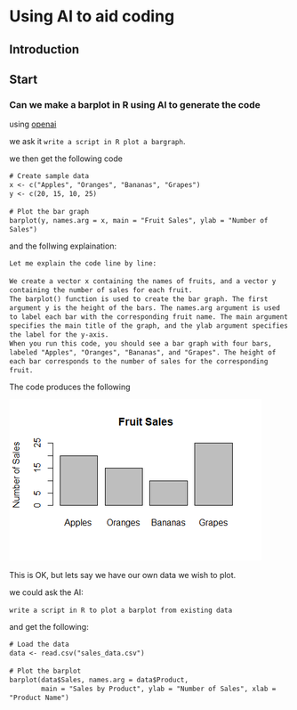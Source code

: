 # Using AI to aid coding

## Introduction

## Start

### Can we make a barplot in R using AI to generate the code

using [openai](https://chat.openai.com/chat)

we ask it `write a script in R plot a bargraph`.

we then get the following code

```
# Create sample data
x <- c("Apples", "Oranges", "Bananas", "Grapes")
y <- c(20, 15, 10, 25)

# Plot the bar graph
barplot(y, names.arg = x, main = "Fruit Sales", ylab = "Number of Sales")
```
and the follwing explaination:

```
Let me explain the code line by line:

We create a vector x containing the names of fruits, and a vector y containing the number of sales for each fruit.
The barplot() function is used to create the bar graph. The first argument y is the height of the bars. The names.arg argument is used to label each bar with the corresponding fruit name. The main argument specifies the main title of the graph, and the ylab argument specifies the label for the y-axis.
When you run this code, you should see a bar graph with four bars, labeled "Apples", "Oranges", "Bananas", and "Grapes". The height of each bar corresponds to the number of sales for the corresponding fruit.

```
The code produces the following 


![](pics/openAI_barplot1.png)

This is OK, but lets say we have our own data we wish to plot.

we could ask the AI:

`write a script in R to plot a barplot from existing data`

and get the following:

```
# Load the data
data <- read.csv("sales_data.csv")

# Plot the barplot
barplot(data$Sales, names.arg = data$Product, 
        main = "Sales by Product", ylab = "Number of Sales", xlab = "Product Name")
```

